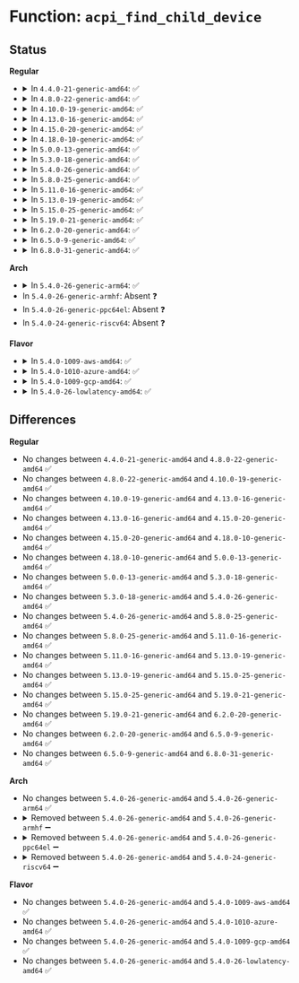# Function: <code>acpi_find_child_device</code>

## Status
<b>Regular</b>
<ul>
<li>
<details>
<summary>In <code>4.4.0-21-generic-amd64</code>: ✅</summary>

```c
struct acpi_device * acpi_find_child_device(struct acpi_device * parent, u64 address, bool check_children)
```

```json
{
  "name": "acpi_find_child_device",
  "collision_type": "Unique Global",
  "inline_type": "No",
  "funcs": [
    {
      "addr": 18446744071583558880,
      "name": "acpi_find_child_device",
      "external": true,
      "loc": "drivers/acpi/glue.c:104",
      "file": "drivers/acpi/glue.c",
      "inline": "seen, unknown",
      "caller_inline": [],
      "caller_func": [
        "drivers/pci/pci-acpi.c:acpi_pci_find_companion",
        "drivers/pci/pci-acpi.c:acpi_pci_find_companion",
        "drivers/ata/libata-acpi.c:ata_acpi_bind_port",
        "drivers/ata/libata-acpi.c:ata_acpi_bind_port",
        "drivers/ata/libata-acpi.c:ata_acpi_bind_dev",
        "drivers/ata/libata-acpi.c:ata_acpi_bind_dev",
        "drivers/mmc/core/sdio_bus.c:sdio_add_func",
        "drivers/mmc/core/sdio_bus.c:sdio_add_func"
      ]
    }
  ],
  "symbols": [
    {
      "addr": 18446744071583558880,
      "name": "acpi_find_child_device",
      "section": ".text",
      "bind": "STB_GLOBAL",
      "size": 231
    }
  ]
}
```
</details>
</li>
<li>
<details>
<summary>In <code>4.8.0-22-generic-amd64</code>: ✅</summary>

```c
struct acpi_device * acpi_find_child_device(struct acpi_device * parent, u64 address, bool check_children)
```

```json
{
  "name": "acpi_find_child_device",
  "collision_type": "Unique Global",
  "inline_type": "No",
  "funcs": [
    {
      "addr": 18446744071583880520,
      "name": "acpi_find_child_device",
      "external": true,
      "loc": "drivers/acpi/glue.c:104",
      "file": "drivers/acpi/glue.c",
      "inline": "seen, unknown",
      "caller_inline": [],
      "caller_func": [
        "drivers/pci/pci-acpi.c:acpi_pci_find_companion",
        "drivers/pci/pci-acpi.c:acpi_pci_find_companion",
        "drivers/ata/libata-acpi.c:ata_acpi_bind_dev",
        "drivers/ata/libata-acpi.c:ata_acpi_bind_dev",
        "drivers/ata/libata-acpi.c:ata_acpi_bind_port",
        "drivers/ata/libata-acpi.c:ata_acpi_bind_port",
        "drivers/mmc/core/sdio_bus.c:sdio_add_func",
        "drivers/mmc/core/sdio_bus.c:sdio_add_func"
      ]
    }
  ],
  "symbols": [
    {
      "addr": 18446744071583880520,
      "name": "acpi_find_child_device",
      "section": ".text",
      "bind": "STB_GLOBAL",
      "size": 228
    }
  ]
}
```
</details>
</li>
<li>
<details>
<summary>In <code>4.10.0-19-generic-amd64</code>: ✅</summary>

```c
struct acpi_device * acpi_find_child_device(struct acpi_device * parent, u64 address, bool check_children)
```

```json
{
  "name": "acpi_find_child_device",
  "collision_type": "Unique Global",
  "inline_type": "No",
  "funcs": [
    {
      "addr": 18446744071584019593,
      "name": "acpi_find_child_device",
      "external": true,
      "loc": "drivers/acpi/glue.c:115",
      "file": "drivers/acpi/glue.c",
      "inline": "seen, unknown",
      "caller_inline": [],
      "caller_func": [
        "drivers/pci/pci-acpi.c:acpi_pci_find_companion",
        "drivers/pci/pci-acpi.c:acpi_pci_find_companion",
        "drivers/ata/libata-acpi.c:ata_acpi_bind_dev",
        "drivers/ata/libata-acpi.c:ata_acpi_bind_dev",
        "drivers/ata/libata-acpi.c:ata_acpi_bind_port",
        "drivers/ata/libata-acpi.c:ata_acpi_bind_port",
        "drivers/mmc/core/sdio_bus.c:sdio_add_func",
        "drivers/mmc/core/sdio_bus.c:sdio_add_func"
      ]
    }
  ],
  "symbols": [
    {
      "addr": 18446744071584019593,
      "name": "acpi_find_child_device",
      "section": ".text",
      "bind": "STB_GLOBAL",
      "size": 228
    }
  ]
}
```
</details>
</li>
<li>
<details>
<summary>In <code>4.13.0-16-generic-amd64</code>: ✅</summary>

```c
struct acpi_device * acpi_find_child_device(struct acpi_device * parent, u64 address, bool check_children)
```

```json
{
  "name": "acpi_find_child_device",
  "collision_type": "Unique Global",
  "inline_type": "No",
  "funcs": [
    {
      "addr": 18446744071584072816,
      "name": "acpi_find_child_device",
      "external": true,
      "loc": "drivers/acpi/glue.c:115",
      "file": "drivers/acpi/glue.c",
      "inline": "seen, unknown",
      "caller_inline": [],
      "caller_func": [
        "drivers/pci/pci-acpi.c:acpi_pci_find_companion",
        "drivers/pci/pci-acpi.c:acpi_pci_find_companion",
        "drivers/ata/libata-acpi.c:ata_acpi_bind_dev",
        "drivers/ata/libata-acpi.c:ata_acpi_bind_dev",
        "drivers/ata/libata-acpi.c:ata_acpi_bind_port",
        "drivers/ata/libata-acpi.c:ata_acpi_bind_port",
        "drivers/mmc/core/sdio_bus.c:sdio_add_func",
        "drivers/mmc/core/sdio_bus.c:sdio_add_func"
      ]
    }
  ],
  "symbols": [
    {
      "addr": 18446744071584072816,
      "name": "acpi_find_child_device",
      "section": ".text",
      "bind": "STB_GLOBAL",
      "size": 243
    }
  ]
}
```
</details>
</li>
<li>
<details>
<summary>In <code>4.15.0-20-generic-amd64</code>: ✅</summary>

```c
struct acpi_device * acpi_find_child_device(struct acpi_device * parent, u64 address, bool check_children)
```

```json
{
  "name": "acpi_find_child_device",
  "collision_type": "Unique Global",
  "inline_type": "No",
  "funcs": [
    {
      "addr": 18446744071584342672,
      "name": "acpi_find_child_device",
      "external": true,
      "loc": "drivers/acpi/glue.c:115",
      "file": "drivers/acpi/glue.c",
      "inline": "seen, unknown",
      "caller_inline": [],
      "caller_func": [
        "drivers/pci/pci-acpi.c:acpi_pci_find_companion",
        "drivers/ata/libata-acpi.c:ata_acpi_bind_dev",
        "drivers/ata/libata-acpi.c:ata_acpi_bind_dev",
        "drivers/ata/libata-acpi.c:ata_acpi_bind_port",
        "drivers/ata/libata-acpi.c:ata_acpi_bind_port",
        "drivers/mmc/core/sdio_bus.c:sdio_add_func",
        "drivers/mmc/core/sdio_bus.c:sdio_add_func"
      ]
    }
  ],
  "symbols": [
    {
      "addr": 18446744071584342672,
      "name": "acpi_find_child_device",
      "section": ".text",
      "bind": "STB_GLOBAL",
      "size": 243
    }
  ]
}
```
</details>
</li>
<li>
<details>
<summary>In <code>4.18.0-10-generic-amd64</code>: ✅</summary>

```c
struct acpi_device * acpi_find_child_device(struct acpi_device * parent, u64 address, bool check_children)
```

```json
{
  "name": "acpi_find_child_device",
  "collision_type": "Unique Global",
  "inline_type": "No",
  "funcs": [
    {
      "addr": 18446744071584563648,
      "name": "acpi_find_child_device",
      "external": true,
      "loc": "drivers/acpi/glue.c:115",
      "file": "drivers/acpi/glue.c",
      "inline": "seen, unknown",
      "caller_inline": [],
      "caller_func": [
        "drivers/pci/pci-acpi.c:acpi_pci_find_companion",
        "drivers/ata/libata-acpi.c:ata_acpi_bind_dev",
        "drivers/ata/libata-acpi.c:ata_acpi_bind_dev",
        "drivers/ata/libata-acpi.c:ata_acpi_bind_port",
        "drivers/ata/libata-acpi.c:ata_acpi_bind_port",
        "drivers/mmc/core/sdio_bus.c:sdio_add_func",
        "drivers/mmc/core/sdio_bus.c:sdio_add_func"
      ]
    }
  ],
  "symbols": [
    {
      "addr": 18446744071584563648,
      "name": "acpi_find_child_device",
      "section": ".text",
      "bind": "STB_GLOBAL",
      "size": 252
    }
  ]
}
```
</details>
</li>
<li>
<details>
<summary>In <code>5.0.0-13-generic-amd64</code>: ✅</summary>

```c
struct acpi_device * acpi_find_child_device(struct acpi_device * parent, u64 address, bool check_children)
```

```json
{
  "name": "acpi_find_child_device",
  "collision_type": "Unique Global",
  "inline_type": "No",
  "funcs": [
    {
      "addr": 18446744071584660960,
      "name": "acpi_find_child_device",
      "external": true,
      "loc": "drivers/acpi/glue.c:115",
      "file": "drivers/acpi/glue.c",
      "inline": "seen, unknown",
      "caller_inline": [],
      "caller_func": [
        "drivers/pci/pci-acpi.c:acpi_pci_find_companion",
        "drivers/ata/libata-acpi.c:ata_acpi_bind_dev",
        "drivers/ata/libata-acpi.c:ata_acpi_bind_dev",
        "drivers/ata/libata-acpi.c:ata_acpi_bind_port",
        "drivers/ata/libata-acpi.c:ata_acpi_bind_port",
        "drivers/mmc/core/sdio_bus.c:sdio_add_func",
        "drivers/mmc/core/sdio_bus.c:sdio_add_func"
      ]
    }
  ],
  "symbols": [
    {
      "addr": 18446744071584660960,
      "name": "acpi_find_child_device",
      "section": ".text",
      "bind": "STB_GLOBAL",
      "size": 252
    }
  ]
}
```
</details>
</li>
<li>
<details>
<summary>In <code>5.3.0-18-generic-amd64</code>: ✅</summary>

```c
struct acpi_device * acpi_find_child_device(struct acpi_device * parent, u64 address, bool check_children)
```

```json
{
  "name": "acpi_find_child_device",
  "collision_type": "Unique Global",
  "inline_type": "No",
  "funcs": [
    {
      "addr": 18446744071584861152,
      "name": "acpi_find_child_device",
      "external": true,
      "loc": "drivers/acpi/glue.c:114",
      "file": "drivers/acpi/glue.c",
      "inline": "seen, unknown",
      "caller_inline": [],
      "caller_func": [
        "drivers/pci/pci-acpi.c:acpi_pci_find_companion",
        "drivers/ata/libata-acpi.c:ata_acpi_bind_dev",
        "drivers/ata/libata-acpi.c:ata_acpi_bind_dev",
        "drivers/ata/libata-acpi.c:ata_acpi_bind_port",
        "drivers/ata/libata-acpi.c:ata_acpi_bind_port",
        "drivers/mmc/core/sdio_bus.c:sdio_add_func",
        "drivers/mmc/core/sdio_bus.c:sdio_add_func"
      ]
    }
  ],
  "symbols": [
    {
      "addr": 18446744071584861152,
      "name": "acpi_find_child_device",
      "section": ".text",
      "bind": "STB_GLOBAL",
      "size": 259
    }
  ]
}
```
</details>
</li>
<li>
<details>
<summary>In <code>5.4.0-26-generic-amd64</code>: ✅</summary>

```c
struct acpi_device * acpi_find_child_device(struct acpi_device * parent, u64 address, bool check_children)
```

```json
{
  "name": "acpi_find_child_device",
  "collision_type": "Unique Global",
  "inline_type": "No",
  "funcs": [
    {
      "addr": 18446744071584997024,
      "name": "acpi_find_child_device",
      "external": true,
      "loc": "drivers/acpi/glue.c:114",
      "file": "drivers/acpi/glue.c",
      "inline": "seen, unknown",
      "caller_inline": [],
      "caller_func": [
        "drivers/pci/pci-acpi.c:acpi_pci_find_companion",
        "drivers/ata/libata-acpi.c:ata_acpi_bind_dev",
        "drivers/ata/libata-acpi.c:ata_acpi_bind_dev",
        "drivers/ata/libata-acpi.c:ata_acpi_bind_port",
        "drivers/ata/libata-acpi.c:ata_acpi_bind_port",
        "drivers/mmc/core/sdio_bus.c:sdio_add_func",
        "drivers/mmc/core/sdio_bus.c:sdio_add_func"
      ]
    }
  ],
  "symbols": [
    {
      "addr": 18446744071584997024,
      "name": "acpi_find_child_device",
      "section": ".text",
      "bind": "STB_GLOBAL",
      "size": 259
    }
  ]
}
```
</details>
</li>
<li>
<details>
<summary>In <code>5.8.0-25-generic-amd64</code>: ✅</summary>

```c
struct acpi_device * acpi_find_child_device(struct acpi_device * parent, u64 address, bool check_children)
```

```json
{
  "name": "acpi_find_child_device",
  "collision_type": "Unique Global",
  "inline_type": "No",
  "funcs": [
    {
      "addr": 18446744071585695648,
      "name": "acpi_find_child_device",
      "external": true,
      "loc": "drivers/acpi/glue.c:114",
      "file": "drivers/acpi/glue.c",
      "inline": "seen, unknown",
      "caller_inline": [],
      "caller_func": [
        "drivers/pci/pci-acpi.c:acpi_pci_find_companion",
        "drivers/ata/libata-acpi.c:ata_acpi_bind_dev",
        "drivers/ata/libata-acpi.c:ata_acpi_bind_dev",
        "drivers/ata/libata-acpi.c:ata_acpi_bind_port",
        "drivers/ata/libata-acpi.c:ata_acpi_bind_port",
        "drivers/usb/core/usb-acpi.c:usb_acpi_get_companion_for_port",
        "drivers/mmc/core/sdio_bus.c:sdio_add_func",
        "drivers/mmc/core/sdio_bus.c:sdio_add_func"
      ]
    }
  ],
  "symbols": [
    {
      "addr": 18446744071585695648,
      "name": "acpi_find_child_device",
      "section": ".text",
      "bind": "STB_GLOBAL",
      "size": 259
    }
  ]
}
```
</details>
</li>
<li>
<details>
<summary>In <code>5.11.0-16-generic-amd64</code>: ✅</summary>

```c
struct acpi_device * acpi_find_child_device(struct acpi_device * parent, u64 address, bool check_children)
```

```json
{
  "name": "acpi_find_child_device",
  "collision_type": "Unique Global",
  "inline_type": "No",
  "funcs": [
    {
      "addr": 18446744071585817456,
      "name": "acpi_find_child_device",
      "external": true,
      "loc": "drivers/acpi/glue.c:114",
      "file": "drivers/acpi/glue.c",
      "inline": "seen, unknown",
      "caller_inline": [],
      "caller_func": [
        "drivers/pci/pci-acpi.c:acpi_pci_find_companion",
        "drivers/ata/libata-acpi.c:ata_acpi_bind_dev",
        "drivers/ata/libata-acpi.c:ata_acpi_bind_dev",
        "drivers/ata/libata-acpi.c:ata_acpi_bind_port",
        "drivers/ata/libata-acpi.c:ata_acpi_bind_port",
        "drivers/usb/core/usb-acpi.c:usb_acpi_get_companion_for_port",
        "drivers/mmc/core/sdio_bus.c:sdio_add_func",
        "drivers/mmc/core/sdio_bus.c:sdio_add_func"
      ]
    }
  ],
  "symbols": [
    {
      "addr": 18446744071585817456,
      "name": "acpi_find_child_device",
      "section": ".text",
      "bind": "STB_GLOBAL",
      "size": 259
    }
  ]
}
```
</details>
</li>
<li>
<details>
<summary>In <code>5.13.0-19-generic-amd64</code>: ✅</summary>

```c
struct acpi_device * acpi_find_child_device(struct acpi_device * parent, u64 address, bool check_children)
```

```json
{
  "name": "acpi_find_child_device",
  "collision_type": "Unique Global",
  "inline_type": "No",
  "funcs": [
    {
      "addr": 18446744071585697792,
      "name": "acpi_find_child_device",
      "external": true,
      "loc": "drivers/acpi/glue.c:114",
      "file": "drivers/acpi/glue.c",
      "inline": "seen, unknown",
      "caller_inline": [],
      "caller_func": [
        "drivers/pci/pci-acpi.c:acpi_pci_find_companion",
        "drivers/ata/libata-acpi.c:ata_acpi_bind_dev",
        "drivers/ata/libata-acpi.c:ata_acpi_bind_dev",
        "drivers/ata/libata-acpi.c:ata_acpi_bind_port",
        "drivers/ata/libata-acpi.c:ata_acpi_bind_port",
        "drivers/usb/core/usb-acpi.c:usb_acpi_get_companion_for_port",
        "drivers/mmc/core/sdio_bus.c:sdio_add_func",
        "drivers/mmc/core/sdio_bus.c:sdio_add_func"
      ]
    }
  ],
  "symbols": [
    {
      "addr": 18446744071585697792,
      "name": "acpi_find_child_device",
      "section": ".text",
      "bind": "STB_GLOBAL",
      "size": 259
    }
  ]
}
```
</details>
</li>
<li>
<details>
<summary>In <code>5.15.0-25-generic-amd64</code>: ✅</summary>

```c
struct acpi_device * acpi_find_child_device(struct acpi_device * parent, u64 address, bool check_children)
```

```json
{
  "name": "acpi_find_child_device",
  "collision_type": "Unique Global",
  "inline_type": "No",
  "funcs": [
    {
      "addr": 18446744071586178112,
      "name": "acpi_find_child_device",
      "external": true,
      "loc": "drivers/acpi/glue.c:104",
      "file": "drivers/acpi/glue.c",
      "inline": "seen, unknown",
      "caller_inline": [],
      "caller_func": [
        "drivers/ata/libata-acpi.c:ata_acpi_bind_dev",
        "drivers/ata/libata-acpi.c:ata_acpi_bind_dev",
        "drivers/ata/libata-acpi.c:ata_acpi_bind_port",
        "drivers/ata/libata-acpi.c:ata_acpi_bind_port",
        "drivers/usb/core/usb-acpi.c:usb_acpi_get_companion_for_port",
        "drivers/mmc/core/sdio_bus.c:sdio_add_func",
        "drivers/mmc/core/sdio_bus.c:sdio_add_func"
      ]
    }
  ],
  "symbols": [
    {
      "addr": 18446744071586178112,
      "name": "acpi_find_child_device",
      "section": ".text",
      "bind": "STB_GLOBAL",
      "size": 259
    }
  ]
}
```
</details>
</li>
<li>
<details>
<summary>In <code>5.19.0-21-generic-amd64</code>: ✅</summary>

```c
struct acpi_device * acpi_find_child_device(struct acpi_device * parent, u64 address, bool check_children)
```

```json
{
  "name": "acpi_find_child_device",
  "collision_type": "Unique Global",
  "inline_type": "No",
  "funcs": [
    {
      "addr": 18446744071587413648,
      "name": "acpi_find_child_device",
      "external": true,
      "loc": "drivers/acpi/glue.c:108",
      "file": "drivers/acpi/glue.c",
      "inline": "seen, unknown",
      "caller_inline": [],
      "caller_func": [
        "drivers/pci/pci-acpi.c:acpi_pci_find_companion",
        "drivers/ata/libata-acpi.c:ata_acpi_bind_dev",
        "drivers/ata/libata-acpi.c:ata_acpi_bind_dev",
        "drivers/ata/libata-acpi.c:ata_acpi_bind_port",
        "drivers/ata/libata-acpi.c:ata_acpi_bind_port",
        "drivers/usb/core/usb-acpi.c:usb_acpi_get_companion_for_port",
        "drivers/mmc/core/sdio_bus.c:sdio_add_func",
        "drivers/mmc/core/sdio_bus.c:sdio_add_func"
      ]
    }
  ],
  "symbols": [
    {
      "addr": 18446744071587413648,
      "name": "acpi_find_child_device",
      "section": ".text",
      "bind": "STB_GLOBAL",
      "size": 210
    }
  ]
}
```
</details>
</li>
<li>
<details>
<summary>In <code>6.2.0-20-generic-amd64</code>: ✅</summary>

```c
struct acpi_device * acpi_find_child_device(struct acpi_device * parent, u64 address, bool check_children)
```

```json
{
  "name": "acpi_find_child_device",
  "collision_type": "Unique Global",
  "inline_type": "No",
  "funcs": [
    {
      "addr": 18446744071588671040,
      "name": "acpi_find_child_device",
      "external": true,
      "loc": "drivers/acpi/glue.c:205",
      "file": "drivers/acpi/glue.c",
      "inline": "seen, unknown",
      "caller_inline": [],
      "caller_func": [
        "drivers/pci/pci-acpi.c:acpi_pci_find_companion",
        "drivers/ata/libata-acpi.c:ata_acpi_bind_dev",
        "drivers/ata/libata-acpi.c:ata_acpi_bind_dev",
        "drivers/ata/libata-acpi.c:ata_acpi_bind_port",
        "drivers/ata/libata-acpi.c:ata_acpi_bind_port",
        "drivers/mmc/core/sdio_bus.c:sdio_add_func",
        "drivers/mmc/core/sdio_bus.c:sdio_add_func"
      ]
    }
  ],
  "symbols": [
    {
      "addr": 18446744071588671040,
      "name": "acpi_find_child_device",
      "section": ".text",
      "bind": "STB_GLOBAL",
      "size": 117
    }
  ]
}
```
</details>
</li>
<li>
<details>
<summary>In <code>6.5.0-9-generic-amd64</code>: ✅</summary>

```c
struct acpi_device * acpi_find_child_device(struct acpi_device * parent, u64 address, bool check_children)
```

```json
{
  "name": "acpi_find_child_device",
  "collision_type": "Unique Global",
  "inline_type": "No",
  "funcs": [
    {
      "addr": 18446744071588959184,
      "name": "acpi_find_child_device",
      "external": true,
      "loc": "drivers/acpi/glue.c:205",
      "file": "drivers/acpi/glue.c",
      "inline": "seen, unknown",
      "caller_inline": [],
      "caller_func": [
        "drivers/pci/pci-acpi.c:acpi_pci_find_companion",
        "drivers/ata/libata-acpi.c:ata_acpi_bind_dev",
        "drivers/ata/libata-acpi.c:ata_acpi_bind_dev",
        "drivers/ata/libata-acpi.c:ata_acpi_bind_port",
        "drivers/ata/libata-acpi.c:ata_acpi_bind_port",
        "drivers/mmc/core/sdio_bus.c:sdio_add_func",
        "drivers/mmc/core/sdio_bus.c:sdio_add_func"
      ]
    }
  ],
  "symbols": [
    {
      "addr": 18446744071588959184,
      "name": "acpi_find_child_device",
      "section": ".text",
      "bind": "STB_GLOBAL",
      "size": 117
    }
  ]
}
```
</details>
</li>
<li>
<details>
<summary>In <code>6.8.0-31-generic-amd64</code>: ✅</summary>

```c
struct acpi_device * acpi_find_child_device(struct acpi_device * parent, u64 address, bool check_children)
```

```json
{
  "name": "acpi_find_child_device",
  "collision_type": "Unique Global",
  "inline_type": "No",
  "funcs": [
    {
      "addr": 18446744071589256528,
      "name": "acpi_find_child_device",
      "external": true,
      "loc": "drivers/acpi/glue.c:205",
      "file": "drivers/acpi/glue.c",
      "inline": "seen, unknown",
      "caller_inline": [],
      "caller_func": [
        "drivers/pci/pci-acpi.c:acpi_pci_find_companion",
        "drivers/ata/libata-acpi.c:ata_acpi_bind_dev",
        "drivers/ata/libata-acpi.c:ata_acpi_bind_dev",
        "drivers/ata/libata-acpi.c:ata_acpi_bind_port",
        "drivers/ata/libata-acpi.c:ata_acpi_bind_port",
        "drivers/mmc/core/sdio_bus.c:sdio_add_func",
        "drivers/mmc/core/sdio_bus.c:sdio_add_func"
      ]
    }
  ],
  "symbols": [
    {
      "addr": 18446744071589256528,
      "name": "acpi_find_child_device",
      "section": ".text",
      "bind": "STB_GLOBAL",
      "size": 117
    }
  ]
}
```
</details>
</li>
</ul>
<b>Arch</b>
<ul>
<li>
<details>
<summary>In <code>5.4.0-26-generic-arm64</code>: ✅</summary>

```c
struct acpi_device * acpi_find_child_device(struct acpi_device * parent, u64 address, bool check_children)
```

```json
{
  "name": "acpi_find_child_device",
  "collision_type": "Unique Global",
  "inline_type": "No",
  "funcs": [
    {
      "addr": 18446603336497406400,
      "name": "acpi_find_child_device",
      "external": true,
      "loc": "drivers/acpi/glue.c:114",
      "file": "drivers/acpi/glue.c",
      "inline": "seen, unknown",
      "caller_inline": [],
      "caller_func": [
        "drivers/pci/pci-acpi.c:acpi_pci_find_companion",
        "drivers/ata/libata-acpi.c:ata_acpi_bind_dev",
        "drivers/ata/libata-acpi.c:ata_acpi_bind_dev",
        "drivers/ata/libata-acpi.c:ata_acpi_bind_port",
        "drivers/ata/libata-acpi.c:ata_acpi_bind_port",
        "drivers/mmc/core/sdio_bus.c:sdio_add_func",
        "drivers/mmc/core/sdio_bus.c:sdio_add_func"
      ]
    }
  ],
  "symbols": [
    {
      "addr": 18446603336497406400,
      "name": "acpi_find_child_device",
      "section": ".text",
      "bind": "STB_GLOBAL",
      "size": 328
    }
  ]
}
```
</details>
</li>
<li>
In <code>5.4.0-26-generic-armhf</code>: Absent ❓
</li>
<li>
In <code>5.4.0-26-generic-ppc64el</code>: Absent ❓
</li>
<li>
In <code>5.4.0-24-generic-riscv64</code>: Absent ❓
</li>
</ul>
<b>Flavor</b>
<ul>
<li>
<details>
<summary>In <code>5.4.0-1009-aws-amd64</code>: ✅</summary>

```c
struct acpi_device * acpi_find_child_device(struct acpi_device * parent, u64 address, bool check_children)
```

```json
{
  "name": "acpi_find_child_device",
  "collision_type": "Unique Global",
  "inline_type": "No",
  "funcs": [
    {
      "addr": 18446744071584940928,
      "name": "acpi_find_child_device",
      "external": true,
      "loc": "drivers/acpi/glue.c:114",
      "file": "drivers/acpi/glue.c",
      "inline": "seen, unknown",
      "caller_inline": [],
      "caller_func": [
        "drivers/pci/pci-acpi.c:acpi_pci_find_companion",
        "drivers/ata/libata-acpi.c:ata_acpi_bind_dev",
        "drivers/ata/libata-acpi.c:ata_acpi_bind_dev",
        "drivers/ata/libata-acpi.c:ata_acpi_bind_port",
        "drivers/ata/libata-acpi.c:ata_acpi_bind_port",
        "drivers/mmc/core/sdio_bus.c:sdio_add_func",
        "drivers/mmc/core/sdio_bus.c:sdio_add_func"
      ]
    }
  ],
  "symbols": [
    {
      "addr": 18446744071584940928,
      "name": "acpi_find_child_device",
      "section": ".text",
      "bind": "STB_GLOBAL",
      "size": 259
    }
  ]
}
```
</details>
</li>
<li>
<details>
<summary>In <code>5.4.0-1010-azure-amd64</code>: ✅</summary>

```c
struct acpi_device * acpi_find_child_device(struct acpi_device * parent, u64 address, bool check_children)
```

```json
{
  "name": "acpi_find_child_device",
  "collision_type": "Unique Global",
  "inline_type": "No",
  "funcs": [
    {
      "addr": 18446744071584849728,
      "name": "acpi_find_child_device",
      "external": true,
      "loc": "drivers/acpi/glue.c:114",
      "file": "drivers/acpi/glue.c",
      "inline": "seen, unknown",
      "caller_inline": [],
      "caller_func": [
        "drivers/pci/pci-acpi.c:acpi_pci_find_companion",
        "drivers/acpi/nfit/core.c:acpi_nfit_add_dimm",
        "drivers/ata/libata-acpi.c:ata_acpi_bind_dev",
        "drivers/ata/libata-acpi.c:ata_acpi_bind_dev",
        "drivers/ata/libata-acpi.c:ata_acpi_bind_port",
        "drivers/ata/libata-acpi.c:ata_acpi_bind_port"
      ]
    }
  ],
  "symbols": [
    {
      "addr": 18446744071584849728,
      "name": "acpi_find_child_device",
      "section": ".text",
      "bind": "STB_GLOBAL",
      "size": 259
    }
  ]
}
```
</details>
</li>
<li>
<details>
<summary>In <code>5.4.0-1009-gcp-amd64</code>: ✅</summary>

```c
struct acpi_device * acpi_find_child_device(struct acpi_device * parent, u64 address, bool check_children)
```

```json
{
  "name": "acpi_find_child_device",
  "collision_type": "Unique Global",
  "inline_type": "No",
  "funcs": [
    {
      "addr": 18446744071584948608,
      "name": "acpi_find_child_device",
      "external": true,
      "loc": "drivers/acpi/glue.c:114",
      "file": "drivers/acpi/glue.c",
      "inline": "seen, unknown",
      "caller_inline": [],
      "caller_func": [
        "drivers/pci/pci-acpi.c:acpi_pci_find_companion",
        "drivers/ata/libata-acpi.c:ata_acpi_bind_dev",
        "drivers/ata/libata-acpi.c:ata_acpi_bind_dev",
        "drivers/ata/libata-acpi.c:ata_acpi_bind_port",
        "drivers/ata/libata-acpi.c:ata_acpi_bind_port",
        "drivers/mmc/core/sdio_bus.c:sdio_add_func",
        "drivers/mmc/core/sdio_bus.c:sdio_add_func"
      ]
    }
  ],
  "symbols": [
    {
      "addr": 18446744071584948608,
      "name": "acpi_find_child_device",
      "section": ".text",
      "bind": "STB_GLOBAL",
      "size": 259
    }
  ]
}
```
</details>
</li>
<li>
<details>
<summary>In <code>5.4.0-26-lowlatency-amd64</code>: ✅</summary>

```c
struct acpi_device * acpi_find_child_device(struct acpi_device * parent, u64 address, bool check_children)
```

```json
{
  "name": "acpi_find_child_device",
  "collision_type": "Unique Global",
  "inline_type": "No",
  "funcs": [
    {
      "addr": 18446744071585054784,
      "name": "acpi_find_child_device",
      "external": true,
      "loc": "drivers/acpi/glue.c:114",
      "file": "drivers/acpi/glue.c",
      "inline": "seen, unknown",
      "caller_inline": [],
      "caller_func": [
        "drivers/pci/pci-acpi.c:acpi_pci_find_companion",
        "drivers/ata/libata-acpi.c:ata_acpi_bind_dev",
        "drivers/ata/libata-acpi.c:ata_acpi_bind_dev",
        "drivers/ata/libata-acpi.c:ata_acpi_bind_port",
        "drivers/ata/libata-acpi.c:ata_acpi_bind_port",
        "drivers/mmc/core/sdio_bus.c:sdio_add_func",
        "drivers/mmc/core/sdio_bus.c:sdio_add_func"
      ]
    }
  ],
  "symbols": [
    {
      "addr": 18446744071585054784,
      "name": "acpi_find_child_device",
      "section": ".text",
      "bind": "STB_GLOBAL",
      "size": 259
    }
  ]
}
```
</details>
</li>
</ul>

## Differences
<b>Regular</b>
<ul>
<li>
No changes between <code>4.4.0-21-generic-amd64</code> and <code>4.8.0-22-generic-amd64</code> ✅
</li>
<li>
No changes between <code>4.8.0-22-generic-amd64</code> and <code>4.10.0-19-generic-amd64</code> ✅
</li>
<li>
No changes between <code>4.10.0-19-generic-amd64</code> and <code>4.13.0-16-generic-amd64</code> ✅
</li>
<li>
No changes between <code>4.13.0-16-generic-amd64</code> and <code>4.15.0-20-generic-amd64</code> ✅
</li>
<li>
No changes between <code>4.15.0-20-generic-amd64</code> and <code>4.18.0-10-generic-amd64</code> ✅
</li>
<li>
No changes between <code>4.18.0-10-generic-amd64</code> and <code>5.0.0-13-generic-amd64</code> ✅
</li>
<li>
No changes between <code>5.0.0-13-generic-amd64</code> and <code>5.3.0-18-generic-amd64</code> ✅
</li>
<li>
No changes between <code>5.3.0-18-generic-amd64</code> and <code>5.4.0-26-generic-amd64</code> ✅
</li>
<li>
No changes between <code>5.4.0-26-generic-amd64</code> and <code>5.8.0-25-generic-amd64</code> ✅
</li>
<li>
No changes between <code>5.8.0-25-generic-amd64</code> and <code>5.11.0-16-generic-amd64</code> ✅
</li>
<li>
No changes between <code>5.11.0-16-generic-amd64</code> and <code>5.13.0-19-generic-amd64</code> ✅
</li>
<li>
No changes between <code>5.13.0-19-generic-amd64</code> and <code>5.15.0-25-generic-amd64</code> ✅
</li>
<li>
No changes between <code>5.15.0-25-generic-amd64</code> and <code>5.19.0-21-generic-amd64</code> ✅
</li>
<li>
No changes between <code>5.19.0-21-generic-amd64</code> and <code>6.2.0-20-generic-amd64</code> ✅
</li>
<li>
No changes between <code>6.2.0-20-generic-amd64</code> and <code>6.5.0-9-generic-amd64</code> ✅
</li>
<li>
No changes between <code>6.5.0-9-generic-amd64</code> and <code>6.8.0-31-generic-amd64</code> ✅
</li>
</ul>
<b>Arch</b>
<ul>
<li>
No changes between <code>5.4.0-26-generic-amd64</code> and <code>5.4.0-26-generic-arm64</code> ✅
</li>
<li>
<details>
<summary>Removed between <code>5.4.0-26-generic-amd64</code> and <code>5.4.0-26-generic-armhf</code> ➖</summary>

```c
struct acpi_device * acpi_find_child_device(struct acpi_device * parent, u64 address, bool check_children)
```
</details>
</li>
<li>
<details>
<summary>Removed between <code>5.4.0-26-generic-amd64</code> and <code>5.4.0-26-generic-ppc64el</code> ➖</summary>

```c
struct acpi_device * acpi_find_child_device(struct acpi_device * parent, u64 address, bool check_children)
```
</details>
</li>
<li>
<details>
<summary>Removed between <code>5.4.0-26-generic-amd64</code> and <code>5.4.0-24-generic-riscv64</code> ➖</summary>

```c
struct acpi_device * acpi_find_child_device(struct acpi_device * parent, u64 address, bool check_children)
```
</details>
</li>
</ul>
<b>Flavor</b>
<ul>
<li>
No changes between <code>5.4.0-26-generic-amd64</code> and <code>5.4.0-1009-aws-amd64</code> ✅
</li>
<li>
No changes between <code>5.4.0-26-generic-amd64</code> and <code>5.4.0-1010-azure-amd64</code> ✅
</li>
<li>
No changes between <code>5.4.0-26-generic-amd64</code> and <code>5.4.0-1009-gcp-amd64</code> ✅
</li>
<li>
No changes between <code>5.4.0-26-generic-amd64</code> and <code>5.4.0-26-lowlatency-amd64</code> ✅
</li>
</ul>
